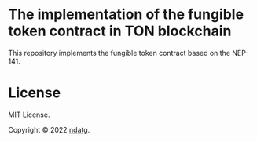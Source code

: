 The implementation of the fungible token contract in TON blockchain
===================================================================

This repository implements the fungible token contract based on the NEP-141.

License
=======

MIT License.

Copyright © 2022 [ndatg](https://github.com/ndatg).
